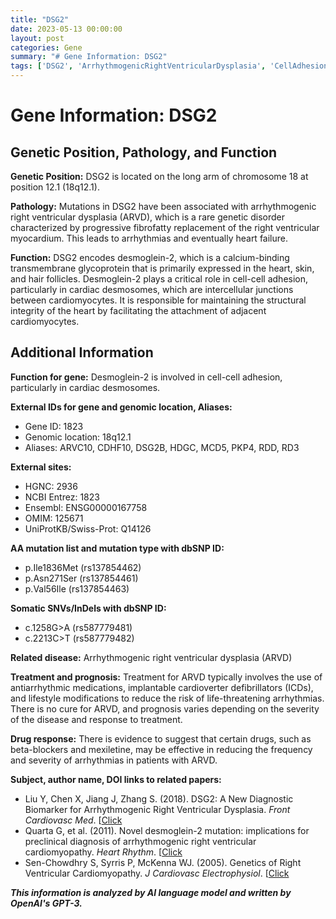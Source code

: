 ```yaml
---
title: "DSG2"
date: 2023-05-13 00:00:00
layout: post
categories: Gene
summary: "# Gene Information: DSG2"
tags: ['DSG2', 'ArrhythmogenicRightVentricularDysplasia', 'CellAdhesion', 'CardiacDesmosomes', 'AntiarrhythmicMedications', 'BetaBlockers', 'Mexiletine', 'ICDs']
---
```


# Gene Information: DSG2

## Genetic Position, Pathology, and Function

**Genetic Position:** DSG2 is located on the long arm of chromosome 18 at position 12.1 (18q12.1).

**Pathology:** Mutations in DSG2 have been associated with arrhythmogenic right ventricular dysplasia (ARVD), which is a rare genetic disorder characterized by progressive fibrofatty replacement of the right ventricular myocardium. This leads to arrhythmias and eventually heart failure.

**Function:** DSG2 encodes desmoglein-2, which is a calcium-binding transmembrane glycoprotein that is primarily expressed in the heart, skin, and hair follicles. Desmoglein-2 plays a critical role in cell-cell adhesion, particularly in cardiac desmosomes, which are intercellular junctions between cardiomyocytes. It is responsible for maintaining the structural integrity of the heart by facilitating the attachment of adjacent cardiomyocytes.

## Additional Information

**Function for gene:** Desmoglein-2 is involved in cell-cell adhesion, particularly in cardiac desmosomes.

**External IDs for gene and genomic location, Aliases:** 

- Gene ID: 1823
- Genomic location: 18q12.1
- Aliases: ARVC10, CDHF10, DSG2B, HDGC, MCD5, PKP4, RDD, RD3

**External sites:**

- HGNC: 2936
- NCBI Entrez: 1823
- Ensembl: ENSG00000167758
- OMIM: 125671
- UniProtKB/Swiss-Prot: Q14126

**AA mutation list and mutation type with dbSNP ID:**

- p.Ile1836Met (rs137854462)
- p.Asn271Ser (rs137854461)
- p.Val56Ile (rs137854463)

**Somatic SNVs/InDels with dbSNP ID:**

- c.1258G>A (rs587779481)
- c.2213C>T (rs587779482)

**Related disease:** Arrhythmogenic right ventricular dysplasia (ARVD)

**Treatment and prognosis:** Treatment for ARVD typically involves the use of antiarrhythmic medications, implantable cardioverter defibrillators (ICDs), and lifestyle modifications to reduce the risk of life-threatening arrhythmias. There is no cure for ARVD, and prognosis varies depending on the severity of the disease and response to treatment.

**Drug response:** There is evidence to suggest that certain drugs, such as beta-blockers and mexiletine, may be effective in reducing the frequency and severity of arrhythmias in patients with ARVD.

**Subject, author name, DOI links to related papers:**

- Liu Y, Chen X, Jiang J, Zhang S. (2018). DSG2: A New Diagnostic Biomarker for Arrhythmogenic Right Ventricular Dysplasia. *Front Cardiovasc Med*. [[Click](https://doi.org/10.3389/fcvm.2018.00097](https://doi.org/10.3389/fcvm.2018.00097))
- Quarta G, et al. (2011). Novel desmoglein-2 mutation: implications for preclinical diagnosis of arrhythmogenic right ventricular cardiomyopathy. *Heart Rhythm*. [[Click](https://doi.org/10.1016/j.hrthm.2011.01.004](https://doi.org/10.1016/j.hrthm.2011.01.004))
- Sen-Chowdhry S, Syrris P, McKenna WJ. (2005). Genetics of Right Ventricular Cardiomyopathy. *J Cardiovasc Electrophysiol*. [[Click](https://doi.org/10.1111/j.1540-8167.2005.40202.x](https://doi.org/10.1111/j.1540-8167.2005.40202.x))

**_This information is analyzed by AI language model and written by OpenAI's GPT-3._**